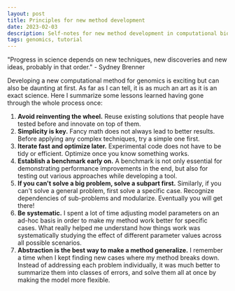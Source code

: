 ```yaml
---
layout: post
title: Principles for new method development
date: 2023-02-03
description: Self-notes for new method development in computational biology
tags: genomics, tutorial
---
```


<meta name="twitter:card" content="summary" />
<meta name="twitter:site" content="@tGaoTeng" />
<meta name="twitter:title" content="Principles for new method development" />
<meta name="twitter:description" content="Self-notes for new method development in computational biology" />
<meta name="twitter:image" content="https://teng-gao.github.io/assets/img/wheel.jpg" />

"Progress in science depends on new techniques, new discoveries and new ideas, probably in that order." - Sydney Brenner 

Developing a new computational method for genomics is exciting but can also be daunting at first. As far as I can tell, it is as much an art as it is an exact science. Here I summarize some lessons learned having gone through the whole process once:

1. **Avoid reinventing the wheel.** Reuse existing solutions that people have tested before and innovate on top of them. 
2. **Simplicity is key.** Fancy math does not always lead to better results. Before applying any complex techniques, try a simple one first.
3. **Iterate fast and optimize later.** Experimental code does not have to be tidy or efficient. Optimize once you know something works.
4. **Establish a benchmark early on.** A benchmark is not only essential for demonstrating performance improvements in the end, but also for testing out various approaches while developing a tool.
5. **If you can't solve a big problem, solve a subpart first.** Similarly, if you can't solve a general problem, first solve a specific case. Recognize dependencies of sub-problems and modularize. Eventually you will get there!
6. **Be systematic.** I spent a lot of time adjusting model parameters on an ad-hoc basis in order to make my method work better for specific cases. What really helped me understand how things work was systematically studying the effect of different parameter values across all possible scenarios.
7. **Abstraction is the best way to make a method generalize.** I remember a time when I kept finding new cases where my method breaks down. Instead of addressing each problem individually, it was much better to summarize them into classes of errors, and solve them all at once by making the model more flexible.